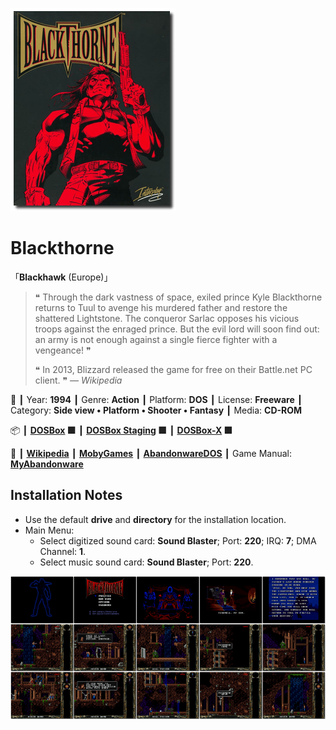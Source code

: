 ![](Thumbnail.png 'application-thumbnail')

# Blackthorne

「**Blackhawk** (Europe)」

> ❝ Through the dark vastness of space, exiled prince Kyle Blackthorne returns to Tuul to avenge his murdered father and restore the shattered Lightstone. The conqueror Sarlac opposes his vicious troops against the enraged prince. But the evil lord will soon find out: an army is not enough against a single fierce fighter with a vengeance! ❞
>
> ❝ In 2013, Blizzard released the game for free on their Battle.net PC client. ❞ — *Wikipedia*
>

📌 ┃ Year: **1994** ┃ Genre: **Action** ┃ Platform: **DOS** ┃ License: **Freeware** ┃ Category: **Side view • Platform • Shooter • Fantasy** ┃ Media: **CD-ROM** 

📦 ┃ **[DOSBox](https://www.dosbox.com/) 🟩** ┃ **[DOSBox Staging](https://dosbox-staging.github.io/) 🟩** ┃ **[DOSBox-X](https://dosbox-x.com/) 🟩** 

📎 ┃ **[Wikipedia](https://en.wikipedia.org/wiki/Blackthorne)** ┃ **[MobyGames](https://www.mobygames.com/game/1445/blackthorne/)** ┃ **[AbandonwareDOS](https://www.abandonwaredos.com/abandonware-game.php?abandonware=Blackthorne&gid=1645)** ┃ Game Manual: **[MyAbandonware](https://www.myabandonware.com/game/blackthorne-2p8)** 

## Installation Notes
- Use the default **drive** and **directory** for the installation location.
- Main Menu:
  - Select digitized sound card: **Sound Blaster**; Port: **220**; IRQ: **7**; DMA Channel: **1**.
  - Select music sound card: **Sound Blaster**; Port: **220**.

![](Montage.png 'Blackthorne')

